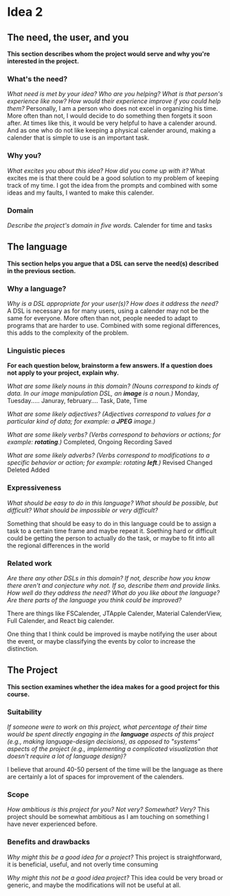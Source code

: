 # Idea 2

## The need, the user, and you
**This section describes whom the project would serve and why you're interested
in the project.**


### What's the need?
_What need is met by your idea? Who are you helping? What is that person's
experience like now? How would their experience improve if you could help 
them?_ Personally, I am a person who does not excel in organizing his time. More often than not, I would decide to do something
then forgets it soon after. At times like this, it would be very helpful to have a calender around. And as one who 
do not like keeping a physical calender around, making a calender that is simple to use is an important task.


### Why you?
_What excites you about this idea? How did you come up with it?_
What excites me is that there could be a good solution to my problem of keeping track of my time. 
I got the idea from the prompts and combined with some ideas and my faults, I wanted to make this calender. 


### Domain
_Describe the project's domain in five words._
Calender for time and tasks

## The language
**This section helps you argue that a DSL can serve the need(s) described in
the previous section.**

### Why a language?
_Why is a DSL appropriate for your user(s)? How does it address the need?_
A DSL is necessary as for many users, using a calender may not be the same for everyone. 
More often than not, people needed to adapt to programs that are harder to use. Combined
with some regional differences, this adds to the complexity of the problem. 

### Linguistic pieces
**For each question below, brainstorm a few answers. If a question does not
apply to your project, explain why.**

_What are some likely nouns in this domain? (Nouns correspond to kinds of
data. In our image manipulation DSL, an **image** is a noun.)_
Monday, Tuesday.....
Januray, february....
Task, 
Date, 
Time

_What are some likely adjectives? (Adjectives correspond to values for a
particular kind of data; for example: a **JPEG** image.)_ 


_What are some likely verbs? (Verbs correspond to behaviors or actions; for
example: **rotating**.)_
Completed, 
Ongoing
Recording
Saved

_What are some likely adverbs? (Verbs correspond to modifications to a specific
behavior or action; for example: rotating **left**.)_
Revised
Changed
Deleted
Added

### Expressiveness
_What should be easy to do in this language? What should be possible, but
difficult? What should be impossible or very difficult?_

Something that should be easy to do in this language could be to assign a task to a certain time frame and maybe repeat it. 
Soething hard or difficult could be getting the person to actually do the task, or maybe to fit into all the regional differences in the world

### Related work
_Are there any other DSLs in this domain? If not, describe how you know there
aren't and conjecture why not. If so, describe them and provide links. How well
do they address the need? What do you like about the language? Are there parts
of the language you think could be improved?_

There are things like FSCalender, JTApple Calender, Material CalenderView, Full Calender, and React big calender. 

One thing that I think could be improved is maybe notifying the user about the event, or maybe classifying the events by color to increase the distinction. 

## The Project
**This section examines whether the idea makes for a good project for this
course.**

### Suitability
_If someone were to work on this project, what percentage of their time would be
spent directly engaging in the **language** aspects of this project (e.g.,
making language-design decisions), as opposed to "systems" aspects of the
project (e.g., implementing a complicated visualization that doesn't require a
lot of language design)?_

I believe that around 40-50 persent of the time will be the language as there are certainly a lot of spaces for improvement of the calenders. 

### Scope
_How ambitious is this project for you? Not very? Somewhat? Very?_
This project should be somewhat ambitious as I am touching on something I have never experienced before. 

### Benefits and drawbacks
_Why might this be a good idea for a project?_ 
This project is straightforward, it is beneficial, useful, and not overly time consuming

_Why might this not be a good idea project?_
This idea could be very broad or generic, and maybe the modifications will not be useful at all. 

